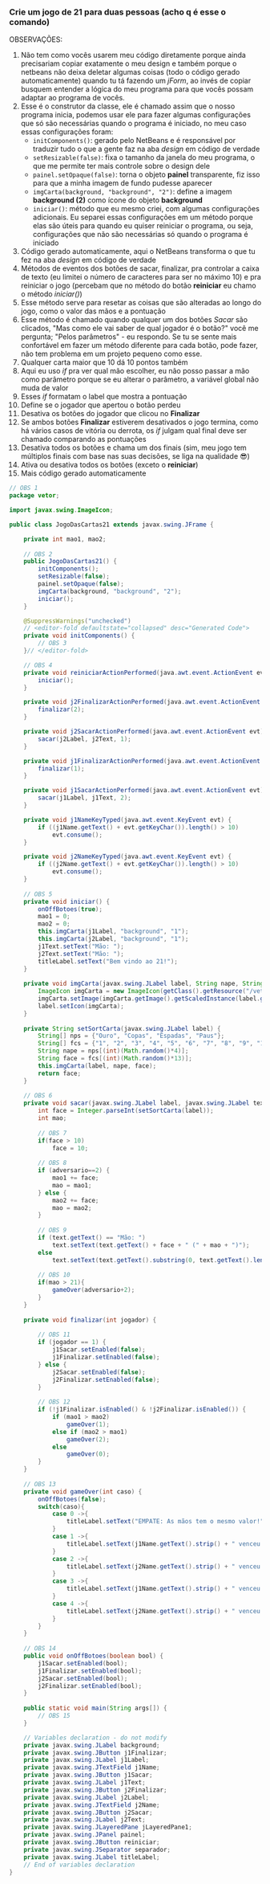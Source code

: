 ### Crie um jogo de 21 para duas pessoas (acho q é esse o comando)

OBSERVAÇÕES:

1. Não tem como vocês usarem meu código diretamente porque ainda precisariam copiar exatamente o meu design e também porque o netbeans não deixa deletar algumas coisas (todo o código gerado automaticamente) quando tu tá fazendo um *jForm*, ao invés de copiar busquem entender a lógica do meu programa para que vocês possam adaptar ao programa de vocês.
2. Esse é o construtor da classe, ele é chamado assim que o nosso programa inicia, podemos usar ele para fazer algumas configurações que só são necessárias quando o programa é iniciado, no meu caso essas configurações foram:
    * ```initComponents()```: gerado pelo NetBeans e é responsável por traduzir tudo o que a gente faz na aba *design* em código de verdade
    * ```setResizable(false)```: fixa o tamanho da janela do meu programa, o que me permite ter mais controle sobre o design dele
    * ```painel.setOpaque(false)```: torna o objeto **painel** transparente, fiz isso para que a minha imagem de fundo pudesse aparecer
    * ```imgCarta(background, "background", "2")```: define a imagem **background (2)** como ícone do objeto **background**
    * ```iniciar()```: método que eu mesmo criei, com algumas configurações adicionais. Eu separei essas configurações em um método porque elas são úteis para quando eu quiser reiniciar o programa, ou seja, configurações que não são necessárias só quando o programa é iniciado
3. Código gerado automaticamente, aqui o NetBeans transforma o que tu fez na aba *design* em código de verdade
4. Métodos de eventos dos botões de sacar, finalizar, pra controlar a caixa de texto (eu limitei o número de caracteres para ser no máximo 10) e pra reiniciar o jogo (percebam que no método do botão **reiniciar** eu chamo o método *iniciar()*)
5. Esse método serve para resetar as coisas que são alteradas ao longo do jogo, como o valor das mãos e a pontuação
6. Esse método é chamado quando qualquer um dos botões *Sacar* são clicados, "Mas como ele vai saber de qual jogador é o botão?" você me pergunta; "Pelos parâmetros" - eu respondo. Se tu se sente mais confortável em fazer um método diferente para cada botão, pode fazer, não tem problema em um projeto pequeno como esse.
7. Qualquer carta maior que 10 dá 10 pontos também
8. Aqui eu uso *if* pra ver qual mão escolher, eu não posso passar a mão como parâmetro porque se eu alterar o parâmetro, a variável global não muda de valor
9. Esses *if* formatam o label que mostra a pontuação
10. Define se o jogador que apertou o botão perdeu
11. Desativa os botões do jogador que clicou no **Finalizar**
12. Se ambos botões **Finalizar** estiverem desativados o jogo termina, como há vários casos de vitória ou derrota, os *if* julgam qual final deve ser chamado comparando as pontuações
13. Desativa todos os botões e chama um dos finais (sim, meu jogo tem múltiplos finais com base nas suas decisões, se liga na qualidade 😎)
14. Ativa ou desativa todos os botões (exceto o **reiniciar**)
15. Mais código gerado automaticamente

```java
// OBS 1
package vetor;

import javax.swing.ImageIcon;

public class JogoDasCartas21 extends javax.swing.JFrame {

    private int mao1, mao2;
    
    // OBS 2
    public JogoDasCartas21() {
        initComponents();
        setResizable(false);
        painel.setOpaque(false);
        imgCarta(background, "background", "2");
        iniciar();
    }

    @SuppressWarnings("unchecked")
    // <editor-fold defaultstate="collapsed" desc="Generated Code">                          
    private void initComponents() {
        // OBS 3
    }// </editor-fold>                        

    // OBS 4
    private void reiniciarActionPerformed(java.awt.event.ActionEvent evt) {                                          
        iniciar();
    }                                         

    private void j2FinalizarActionPerformed(java.awt.event.ActionEvent evt) {                                            
        finalizar(2);
    }                                           

    private void j2SacarActionPerformed(java.awt.event.ActionEvent evt) {                                        
        sacar(j2Label, j2Text, 1);
    }                                       

    private void j1FinalizarActionPerformed(java.awt.event.ActionEvent evt) {                                            
        finalizar(1);
    }                                           

    private void j1SacarActionPerformed(java.awt.event.ActionEvent evt) {                                        
        sacar(j1Label, j1Text, 2);
    }                                       

    private void j1NameKeyTyped(java.awt.event.KeyEvent evt) {                                
        if ((j1Name.getText() + evt.getKeyChar()).length() > 10)
            evt.consume();
    }                               

    private void j2NameKeyTyped(java.awt.event.KeyEvent evt) {                                
        if ((j2Name.getText() + evt.getKeyChar()).length() > 10)
            evt.consume();
    }                               
        
    // OBS 5
    private void iniciar() {
        onOffBotoes(true);
        mao1 = 0;
        mao2 = 0;
        this.imgCarta(j1Label, "background", "1");
        this.imgCarta(j2Label, "background", "1");
        j1Text.setText("Mão: ");
        j2Text.setText("Mão: ");
        titleLabel.setText("Bem vindo ao 21!");
    }
    
    private void imgCarta(javax.swing.JLabel label, String nape, String face) {
        ImageIcon imgCarta = new ImageIcon(getClass().getResource("/vetor/jogo/CartasBaralho/" + nape + " (" + face + ").png"));
        imgCarta.setImage(imgCarta.getImage().getScaledInstance(label.getWidth(), label.getHeight(), 1));
        label.setIcon(imgCarta);
    }
    
    private String setSortCarta(javax.swing.JLabel label) {
        String[] nps = {"Ouro", "Copas", "Espadas", "Paus"};
        String[] fcs = {"1", "2", "3", "4", "5", "6", "7", "8", "9", "10", "11", "12", "13"};
        String nape = nps[(int)(Math.random()*4)];
        String face = fcs[(int)(Math.random()*13)];
        this.imgCarta(label, nape, face);
        return face;
    }
    
    // OBS 6
    private void sacar(javax.swing.JLabel label, javax.swing.JLabel text, int adversario) {
        int face = Integer.parseInt(setSortCarta(label));
        int mao;
        
        // OBS 7
        if(face > 10)
            face = 10;
            
        // OBS 8
        if (adversario==2) {
            mao1 += face;
            mao = mao1;
        } else {
            mao2 += face;
            mao = mao2;
        }
        
        // OBS 9
        if (text.getText() == "Mão: ")
            text.setText(text.getText() + face + " (" + mao + ")");
        else
            text.setText(text.getText().substring(0, text.getText().length()-(3+Integer.toString(mao-face).length())) + " +" + face + " (" + mao + ")");
        
        // OBS 10
        if(mao > 21){
            gameOver(adversario+2);
        }
    }
    
    private void finalizar(int jogador) {
    
        // OBS 11
        if (jogador == 1) {
            j1Sacar.setEnabled(false);
            j1Finalizar.setEnabled(false);
        } else {
            j2Sacar.setEnabled(false);
            j2Finalizar.setEnabled(false);
        }
        
        // OBS 12
        if (!j1Finalizar.isEnabled() & !j2Finalizar.isEnabled()) {
            if (mao1 > mao2)
                gameOver(1);
            else if (mao2 > mao1)
                gameOver(2);
            else
                gameOver(0);
        }
    }
    
    // OBS 13
    private void gameOver(int caso) {
        onOffBotoes(false);
        switch(caso){
            case 0 ->{
                titleLabel.setText("EMPATE: As mãos tem o mesmo valor!");
            }
            case 1 ->{
                titleLabel.setText(j1Name.getText().strip() + " venceu: A mão dele é a maior!");
            }
            case 2 ->{
                titleLabel.setText(j2Name.getText().strip() + " venceu: A mão dele é a maior!");
            }
            case 3 ->{
                titleLabel.setText(j1Name.getText().strip() + " venceu: " + j2Name.getText().strip() + " passou de 21");
            }
            case 4 ->{
                titleLabel.setText(j2Name.getText().strip() + " venceu: " + j1Name.getText().strip() + " passou de 21");
            }
        }
    }
    
    // OBS 14
    public void onOffBotoes(boolean bool) {
        j1Sacar.setEnabled(bool);
        j1Finalizar.setEnabled(bool);
        j2Sacar.setEnabled(bool);
        j2Finalizar.setEnabled(bool);
    }
    
    public static void main(String args[]) {
        // OBS 15
    }

    // Variables declaration - do not modify                     
    private javax.swing.JLabel background;
    private javax.swing.JButton j1Finalizar;
    private javax.swing.JLabel j1Label;
    private javax.swing.JTextField j1Name;
    private javax.swing.JButton j1Sacar;
    private javax.swing.JLabel j1Text;
    private javax.swing.JButton j2Finalizar;
    private javax.swing.JLabel j2Label;
    private javax.swing.JTextField j2Name;
    private javax.swing.JButton j2Sacar;
    private javax.swing.JLabel j2Text;
    private javax.swing.JLayeredPane jLayeredPane1;
    private javax.swing.JPanel painel;
    private javax.swing.JButton reiniciar;
    private javax.swing.JSeparator separador;
    private javax.swing.JLabel titleLabel;
    // End of variables declaration                   
}
```
